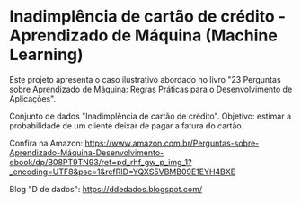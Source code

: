 # Inadimplência de cartão de crédito - Aprendizado de Máquina (Machine Learning) 

Este projeto apresenta o caso ilustrativo abordado no livro "23 Perguntas sobre Aprendizado de Máquina: Regras Práticas para o Desenvolvimento de Aplicações".

Conjunto de dados "Inadimplência de cartão de crédito". Objetivo: estimar a probabilidade de um cliente deixar de pagar a fatura do cartão.

Confira na Amazon:
https://www.amazon.com.br/Perguntas-sobre-Aprendizado-Máquina-Desenvolvimento-ebook/dp/B08PT9TN93/ref=pd_rhf_gw_p_img_1?_encoding=UTF8&psc=1&refRID=YQXS5VBMB09E1EYH4BXE

Blog "D de dados":
https://ddedados.blogspot.com/
